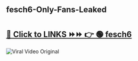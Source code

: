 
 ## fesch6-Only-Fans-Leaked

# <h2><a href="https://clipsfans.com/fesch6&ref=git">🔗 Click to LINKS ⏩⏩ 👉 🟢 fesch6 </a></h2>

<a href="https://clipsfans.com/fesch6&ref=git" rel="nofollow" data-target="animated-image.originalLink"><img src="https://i.ibb.co.com/xMMVF88/686577567.gif" alt="Viral Video Original" style="max-width: 100%; display: inline-block;" data-target="animated-image.originalImage"></a>
